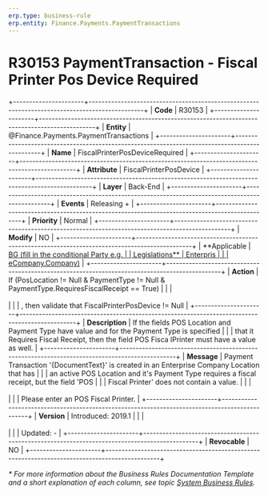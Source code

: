 ```yaml
---
erp.type: business-rule
erp.entity: Finance.Payments.PaymentTransactions
---
```


# R30153 PaymentTransaction - Fiscal Printer Pos Device Required
+----------------------+-----------------------------------------------------------------------------------------------+
| **Code**             | R30153                                                                                        |
+----------------------+-----------------------------------------------------------------------------------------------+
| **Entity**           | @Finance.Payments.PaymentTransactions                                                         |
+----------------------+-----------------------------------------------------------------------------------------------+
| **Name**             | FiscalPrinterPosDeviceRequired                                                                |
+----------------------+-----------------------------------------------------------------------------------------------+
| **Attribute**        | FiscalPrinterPosDevice                                                                        |
+----------------------+-----------------------------------------------------------------------------------------------+
| **Layer**            | Back-End                                                                                      |
+----------------------+-----------------------------------------------------------------------------------------------+
| **Events**           | Releasing +                                                                                   |
+----------------------+-----------------------------------------------------------------------------------------------+
| **Priority**         | Normal                                                                                        |
+----------------------+-----------------------------------------------------------------------------------------------+
| **Modify**           | NO                                                                                            |
+----------------------+-----------------------------------------------------------------------------------------------+
| **Applicable         | [BG (fill in the conditional Party e.g.                                                       |
| Legislations**       | Enterpris                                                                                     |
|                      | eCompany.Company)](xref:applicable-legislations)                                              |
+----------------------+-----------------------------------------------------------------------------------------------+
| **Action**           | If (PosLocation != Null & PaymentType != Null & PaymentType.RequiresFiscalReceipt == True)    |
|                      | <br/><br/>                                                                                    |
|                      | , then validate that FiscalPrinterPosDevice != Null                                           |
+----------------------+-----------------------------------------------------------------------------------------------+
| **Description**      | If the fields POS Location and Payment Type have value and for the Payment Type is specified  |
|                      | that it Requires Fiscal Receipt, then the field POS Fisca lPrinter must have a value as well. |
+----------------------+-----------------------------------------------------------------------------------------------+
| **Message**          | Payment Transaction \'{DocumentText}\' is created in an Enterprise Company Location that has  |
|                      | an active POS Location and it\'s Payment Type requires a fiscal receipt, but the field \'POS  |
|                      | Fiscal Printer\' does not contain a value.                                                    |
|                      | <br/><br/>                                                                                    |
|                      | Please enter an POS Fiscal Printer.                                                           |
+----------------------+-----------------------------------------------------------------------------------------------+
| **Version**          | Introduced: 2019.1                                                                            |
|                      | <br/><br/>                                                                                    |
|                      | Updated: -                                                                                    |
+----------------------+-----------------------------------------------------------------------------------------------+
| **Revocable**        | NO                                                                                            |
+----------------------+-----------------------------------------------------------------------------------------------+

*\* For more information about the Business Rules Documentation Template and a short explanation of each column, see
topic [System Business Rules](../templates/template-description-system-business-rules.md).*
